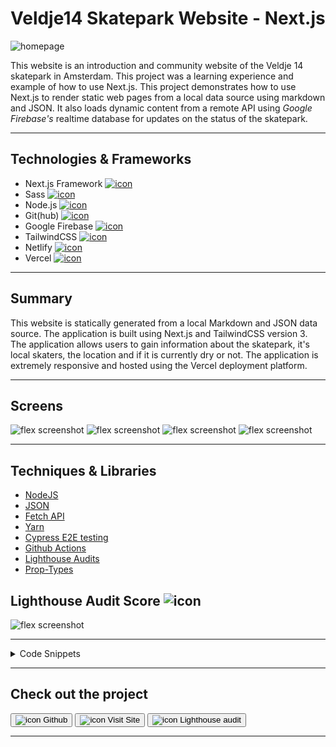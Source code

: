 # Veldje14 Skatepark Website - Next.js

![homepage](../projects/veldje14/veldje14.webp)

This website is an introduction and community website of the Veldje 14 skatepark in Amsterdam.
This project was a learning experience and example of how to use Next.js. This project demonstrates how to use 
Next.js to render static web pages from a local data source using markdown and JSON. It also loads dynamic
content from a remote API using _Google Firebase's_ realtime database for updates on the status of the skatepark.

---

## Technologies & Frameworks

- Next.js Framework [![icon](../logos/tech/nextjs.png)](https://nextjs.org/)
- Sass [![icon](../logos/tech/sass.png)](https://sass-lang.com/)
- Node.js [![icon](../logos/tech/nodejs.png)](https://www.nodejs.org/)
- Git(hub) [![icon](../logos/tech/github.png)](https://www.github.com/)
- Google Firebase [![icon](../logos/tech/firebase.png)](https://firebase.google.com/)
- TailwindCSS [![icon](../logos/tech/tailwindcss.png)](https://tailwindcss.com/)
- Netlify [![icon](../logos/tech/netlify.png)](https://netlify.com/)
- Vercel [![icon](../logos/tech/vercel.png)](https://vercel.com/)

---

## Summary

This website is statically generated from a local Markdown and JSON data source. The application is
built using Next.js and TailwindCSS version 3. The application allows users to gain information about the skatepark,
it's local skaters, the location and if it is currently dry or not. The application is extremely responsive and hosted
using the Vercel deployment platform.

---

## Screens

![flex screenshot](../projects/veldje14/veldje14.webp)
![flex screenshot](../projects/veldje14/veldje14_1.webp)
![flex screenshot](../projects/veldje14/veldje14_2.webp)
![flex screenshot](../projects/veldje14/veldje14_3.webp)

---

## Techniques & Libraries

- [NodeJS](https://nodejs.org/)
- [JSON](https://json.org/)
- [Fetch API](https://developer.mozilla.org/en-US/docs/Web/API/Fetch_API)
- [Yarn](https://yarnpkg.com/)
- [Cypress E2E testing](https://www.cypress.io/)
- [Github Actions](https://www.github.com/features/actions)
- [Lighthouse Audits](https://developers.google.com/web/tools/lighthouse/)
- [Prop-Types](https://www.npmjs.com/package/prop-types)

## Lighthouse Audit Score ![icon](../logos/tech/lighthouse.png)

![flex screenshot](../projects/veldje14/lighthouse.png)

---

<details>
  <summary>Code Snippets</summary>
<div>

The following are some code snippets of pieces of code I'm proud of from this project. 
The snippets demonstrate clean, concise and powerful code following established best practices. _(Code has been compacted)_


**Index.js file with static rendering**\
The index.js file is the main page of the application. It gathers all the data from local files and renders the static site.

```
export async function getStaticProps() {

    const intro = await markdownToHtml(getLocalFile('intro.md'))

    const names = JSON.parse(getLocalFile('names.json'))

    const users = JSON.parse(getLocalFile('users.json'))

    return {
        props: {
            names,
            users,
            intro
        },
    }
}

export default function Home(props) {

    return (
        <Layout names={props.names}>

            <Images/>

            <Markdown markdown={props.intro}/>

            <Video/>

            <Updates/>

            <Users users={props.users}/>

            <Map/>

            <Message/>

        </Layout>
    )
}
```

**Updated component**\
The Updates component is a dynamic component that loads data from the remote Google Firebase API. It retrieves the 10 last
posted updates and displays them in a list to the user. It also shows a form to post a new update with. New Updates are
updated in realtime so new data is always available. The styling has mostly been done using TailwindCSS.

```
export default function Updates() {
  const [updates, setUpdates] = useState([])
  const [submitted, setSubmitted] = useState(false)

  useEffect(() => {
    onValue(getUpdatesRef(), snapshot => {
      setUpdates(snapshot.val())
    })
  }, [])

  const handleSubmit = e => {
    e.preventDefault()
    const formData = new FormData(e.target)
    e.target.reset()
    const update = {
      name: formData.get("name"),
      dry: formData.get("dry"),
      message: formData.get("message"),
      timestamp: Date.now()
    }
    pushUpdate(update)
    showSubmittedMessage()
  }

  const showSubmittedMessage = () => {
    setSubmitted(true)
    setTimeout(() => {
      setSubmitted(false)
      document.getElementById("latestUpdates").scrollIntoView({ behavior: "smooth" })
    }, 5000)
  }

  return(
    <section className={`${styles.section} ${styles.withPadding} w-full mobile:w-2/3 desktop:!w-1/2 my-12`}>
      <h1 id="latestUpdates" className={`${styles.title}`}>Latest updates</h1>

      <div className="flex flex-col gap-4 max-h-[480px] overflow-y-auto items-center">
        {
          updates ? Object.values(updates).reverse().map(update => (
            <div key={update.timestamp}>
              <h2>Naam: {update.name}</h2>
              <p>{getFormattedDate(new Date(update.timestamp))}</p>
              <p>The park is <b>{update.dry ? texts.dry : texts.wet}</b></p>
              <p>{update.message}</p>
            </div>
          )) : <span className="text-center">No Updates yet...</span>
        }
      </div>

      <div>
        <h1 className={`${styles.title}`}>Post a new Update</h1>
        <span className="block mb-2">Post a new update letting other skaters know if the skatepark is dry or not!</span>

      <form className="flex flex-col gap-4" onSubmit={handleSubmit}>
        <div className="flex items-center">
          <label className="mr-2" htmlFor="name">Name:</label>
          <input className="grow p-2 rounded bg-accent-2" id="name" type="text" placeholder="Name" name="name" required/>
        </div>
        <div className="flex items-center">
          <span className="mr-2" >Is the park dry?:</span>
          <fieldset className="inline-block">
            <div className="inline-flex flex-nowrap items-center">
              <input className="mr-1" id="dry" type="radio" name="dry" value="true" required/>
              <label className="mr-4" htmlFor="dry">{texts.dry}</label>
            </div>
            <div className="inline-flex flex-nowrap items-center">
              <input className="mr-1" id="wet" type="radio" name="dry" value="false" required/>
              <label htmlFor="wet">{texts.wet}</label>
            </div>
          </fieldset>
        </div>
        <div className="flex items-top">
          <label className="mr-2" htmlFor="message">Extra message:</label>
          <textarea className="grow p-2 rounded bg-accent-2" id="message" name="message" placeholder="Message"/>
        </div>
        {submitted && <span>Thank you for letting everybody know the status of the skatepark at the moment, your service is much appreciated!</span>}
        <button className="bg-accent-2 py-2 hover:bg-accent-1 transition transition-colors duration-250 rounded" type="submit">Send!</button>
      </form>
      </div>
    </section>
  )
}
```

</div>
</details>

---

## Check out the project

[<button>![icon](../logos/tech/github.png) Github</button>](https://github.com/alianza/veldje14)
[<button>![icon](../logos/tech/vercel.png) Visit Site</button>](https://veldje14.nl/)
[<button>![icon](../logos/tech/lighthouse.png) Lighthouse audit</button>](/projects/veldje14/lighthouse.html)

---
